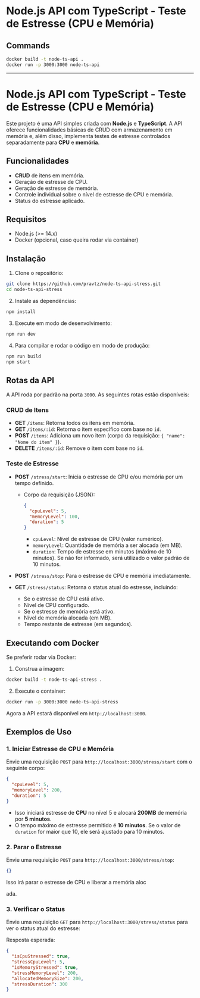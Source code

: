 # Node.js API com TypeScript - Teste de Estresse (CPU e Memória)

## Commands
```bash
docker build -t node-ts-api .
docker run -p 3000:3000 node-ts-api

```




---

# Node.js API com TypeScript - Teste de Estresse (CPU e Memória)

Este projeto é uma API simples criada com **Node.js** e **TypeScript**. A API oferece funcionalidades básicas de CRUD com armazenamento em memória e, além disso, implementa testes de estresse controlados separadamente para **CPU** e **memória**.

## Funcionalidades

- **CRUD** de itens em memória.
- Geração de estresse de CPU.
- Geração de estresse de memória.
- Controle individual sobre o nível de estresse de CPU e memória.
- Status do estresse aplicado.

## Requisitos

- Node.js (>= 14.x)
- Docker (opcional, caso queira rodar via container)

## Instalação

1. Clone o repositório:

```bash
git clone https://github.com/pravtz/node-ts-api-stress.git
cd node-ts-api-stress
```

2. Instale as dependências:

```bash
npm install
```

3. Execute em modo de desenvolvimento:

```bash
npm run dev
```

4. Para compilar e rodar o código em modo de produção:

```bash
npm run build
npm start
```

## Rotas da API

A API roda por padrão na porta `3000`. As seguintes rotas estão disponíveis:

### CRUD de Itens

- **GET** `/items`: Retorna todos os itens em memória.
- **GET** `/items/:id`: Retorna o item específico com base no `id`.
- **POST** `/items`: Adiciona um novo item (corpo da requisição: `{ "name": "Nome do item" }`).
- **DELETE** `/items/:id`: Remove o item com base no `id`.

### Teste de Estresse

- **POST** `/stress/start`: Inicia o estresse de CPU e/ou memória por um tempo definido.
  - Corpo da requisição (JSON):
    ```json
    {
      "cpuLevel": 5,
      "memoryLevel": 100,
      "duration": 5
    }
    ```
    - `cpuLevel`: Nível de estresse de CPU (valor numérico).
    - `memoryLevel`: Quantidade de memória a ser alocada (em MB).
    - `duration`: Tempo de estresse em minutos (máximo de 10 minutos). Se não for informado, será utilizado o valor padrão de 10 minutos.

- **POST** `/stress/stop`: Para o estresse de CPU e memória imediatamente.

- **GET** `/stress/status`: Retorna o status atual do estresse, incluindo:
  - Se o estresse de CPU está ativo.
  - Nível de CPU configurado.
  - Se o estresse de memória está ativo.
  - Nível de memória alocada (em MB).
  - Tempo restante de estresse (em segundos).

## Executando com Docker

Se preferir rodar via Docker:

1. Construa a imagem:

```bash
docker build -t node-ts-api-stress .
```

2. Execute o container:

```bash
docker run -p 3000:3000 node-ts-api-stress
```

Agora a API estará disponível em `http://localhost:3000`.

## Exemplos de Uso

### 1. Iniciar Estresse de CPU e Memória

Envie uma requisição `POST` para `http://localhost:3000/stress/start` com o seguinte corpo:

```json
{
  "cpuLevel": 5,
  "memoryLevel": 200,
  "duration": 5
}
```

- Isso iniciará estresse de **CPU** no nível 5 e alocará **200MB** de memória por **5 minutos**.
- O tempo máximo de estresse permitido é **10 minutos**. Se o valor de `duration` for maior que 10, ele será ajustado para 10 minutos.

### 2. Parar o Estresse

Envie uma requisição `POST` para `http://localhost:3000/stress/stop`:

```json
{}
```

Isso irá parar o estresse de CPU e liberar a memória aloc

ada.

### 3. Verificar o Status

Envie uma requisição `GET` para `http://localhost:3000/stress/status` para ver o status atual do estresse:

Resposta esperada:

```json
{
  "isCpuStressed": true,
  "stressCpuLevel": 5,
  "isMemoryStressed": true,
  "stressMemoryLevel": 200,
  "allocatedMemorySize": 200,
  "stressDuration": 300
}
```


